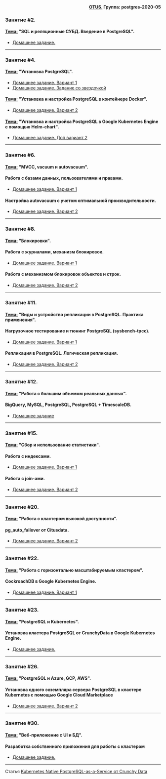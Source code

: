 <div align="right"><h4><a href="https://otus.ru/">OTUS.</a> Группа: postgres-2020-05</h4></div>

### **Занятие #2.**
#### <u>Тема:</u> "SQL и реляционные СУБД. Введение в PostgreSQL".
- [Домашнее задание.](https://github.com/radchenkoam/OTUS-postgres-2020-05/blob/dev/lessons/lesson%20%232%20homework.md "Ctrl+click - new tab")
  
***

### **Занятие #4.**
#### <u>Тема:</u> "Установка PostgreSQL". 
- [Домашнее задание. Вариант 1](https://github.com/radchenkoam/OTUS-postgres-2020-05/blob/dev/lessons/lesson%20%234%20homework%201%20var.md "Ctrl+click - new tab")
- [Домашнее задание. Задание со звездочкой](https://github.com/radchenkoam/OTUS-postgres-2020-05/blob/dev/lessons/lesson%20%234%20homework%201%20var%20asterisk.md "Ctrl+click - new tab")
#### <u>Тема:</u> "Установка и настройка PostgreSQL в контейнере Docker". 
- [Домашнее задание. Вариант 2](https://github.com/radchenkoam/OTUS-postgres-2020-05/blob/dev/lessons/lesson%20%234%20homework%202%20var.md "Ctrl+click - new tab")

#### <u>Тема:</u> "Установка и настройка PostgreSQL в Google Kubernetes Engine с помощью Helm-chart". 
- [Домашнее задание. Доп вариант 2](https://github.com/radchenkoam/OTUS-postgres-2020-05/blob/dev/lessons/lesson%20%234%20homework%20gke%20helm.md "Ctrl+click - new tab")


***

### **Занятие #6.**
#### <u>Тема:</u> "MVCC, vacuum и autovacuum".
#### Работа с базами данных, пользователями и правами.
- [Домашнее задание. Вариант 1](https://github.com/radchenkoam/OTUS-postgres-2020-05/blob/dev/lessons/lesson%20%236%20homework%201%20var.md "Ctrl+click - new tab")

#### Настройка autovacuum с учетом оптимальной производительности.
- [Домашнее задание. Вариант 2](https://github.com/radchenkoam/OTUS-postgres-2020-05/blob/dev/lessons/lesson%20%236%20homework%202%20var.md "Ctrl+click - new tab")  

***

### **Занятие #8.**
#### <u>Тема:</u> "Блокировки".

#### Работа с журналами, механизм блокировок.  
- [Домашнее задание. Вариант 1](https://github.com/radchenkoam/OTUS-postgres-2020-05/blob/dev/lessons/lesson%20%238%20homework%201%20var.md "Ctrl+click - new tab")

#### Работа с механизмом блокировок объектов и строк.
- [Домашнее задание. Вариант 2](https://github.com/radchenkoam/OTUS-postgres-2020-05/blob/dev/lessons/lesson%20%238%20homework%202%20var.md "Ctrl+click - new tab")
  
***  

### **Занятие #11.**
#### <u>Тема:</u> "Виды и устройство репликации в PostgreSQL. Практика применения".

#### Нагрузочное тестирование и тюнинг PostgreSQL (sysbench-tpcc).  
- [Домашнее задание. Вариант 1](https://github.com/radchenkoam/OTUS-postgres-2020-05/blob/dev/lessons/lesson%20%2311%20homework%201%20var.md "Ctrl+click - new tab")

#### Репликация в PostgreSQL. Логическая репликация.
- [Домашнее задание. Вариант 2](https://github.com/radchenkoam/OTUS-postgres-2020-05/blob/dev/lessons/lesson%20%2311%20homework%202%20var.md "Ctrl+click - new tab")

***

### **Занятие #12.**
#### <u>Тема:</u> "Работа с большим объемом реальных данных".

#### BigQuery, MySQL, PostgreSQL, PostgreSQL + TimescaleDB.  
- [Домашнее задание](https://github.com/radchenkoam/OTUS-postgres-2020-05/blob/dev/lessons/lesson%20%2312%20homework.md "Ctrl+click - new tab")

***

### **Занятие #15.**
#### <u>Тема:</u> "Сбор и использование статистики".

#### Работа с индексами.  
- [Домашнее задание. Вариант 1](https://github.com/radchenkoam/OTUS-postgres-2020-05/blob/dev/lessons/lesson%20%2315%20homework%201%20var.md "Ctrl+click - new tab")

#### Работа с join-ами.  
- [Домашнее задание. Вариант 2](https://github.com/radchenkoam/OTUS-postgres-2020-05/blob/dev/lessons/lesson%20%2315%20homework%202%20var.md "Ctrl+click - new tab")

***

### **Занятие #20.**
#### <u>Тема:</u> "Работа с кластером высокой доступности".

#### pg_auto_failover от Citusdata.  
- [Домашнее задание. Вариант 2](https://github.com/radchenkoam/OTUS-postgres-2020-05/blob/dev/lessons/lesson%20%2320%20homework%202%20var.md "Ctrl+click - new tab")


***

### **Занятие #22.**
#### <u>Тема:</u> "Работа с горизонтально масштабируемым кластером".

#### CockroachDB в Google Kubernetes Engine.  
- [Домашнее задание. Вариант 1](https://github.com/radchenkoam/OTUS-postgres-2020-05/blob/dev/lessons/lesson%20%2322%20homework%201%20var.md "Ctrl+click - new tab")

***

### **Занятие #23.**
#### <u>Тема:</u> "PostgreSQL и Kubernetes".

#### Установка кластера PostgreSQL от CrunchyData в Google Kubernetes Engine.  
- [Домашнее задание.](https://github.com/radchenkoam/OTUS-postgres-2020-05/blob/dev/lessons/lesson%20%2323%20homework.md "Ctrl+click - new tab")

***

### **Занятие #26.**
#### <u>Тема:</u> "PostgreSQL и Azure, GCP, AWS". 

#### Установка одного экземпляра сервера PostgreSQL в кластере Kubernetes с помощью Google Cloud Marketplace
- [Домашнее задание. Вариант 2](https://github.com/radchenkoam/OTUS-postgres-2020-05/blob/dev/lessons/lesson%20%2326%20homework%202%20var.md "Ctrl+click - new tab")

***

### **Занятие #30.**
#### <u>Тема:</u> "Веб-приложение с UI и БД". 

#### Разработка собственного приложения для работы с кластером
- [Домашнее задание.](https://github.com/radchenkoam/OTUS-postgres-2020-05/blob/dev/lessons/lesson%20%2330%20homework.md "Ctrl+click - new tab")

***

Статья
[Kubernetes Native PostgreSQL-as-a-Service от Crunchy Data]()
